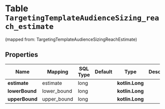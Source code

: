 
# Table `TargetingTemplateAudienceSizing_reach_estimate`
(mapped from: TargetingTemplateAudienceSizingReachEstimate)

## Properties
Name | Mapping | SQL Type | Default | Type | Description | Notes
---- | ------- | -------- | ------- | ---- | ----------- | -----
**estimate** | estimate | long |  | **kotlin.Long** |  |  [optional]
**lowerBound** | lower_bound | long |  | **kotlin.Long** |  |  [optional]
**upperBound** | upper_bound | long |  | **kotlin.Long** |  |  [optional]





